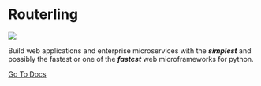 # Routerling

<img src="https://img.shields.io/badge/coverage-92%25-green" />

Build web applications and enterprise microservices with the _**simplest**_ and possibly the fastest or one of the _**fastest**_ web microframeworks for python.

[Go To Docs](https://rayattack.github.io/routerling)
